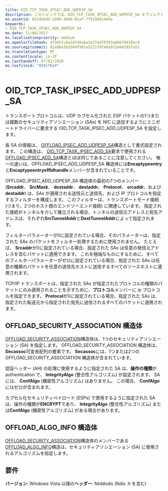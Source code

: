 ```yaml
---
title: OID_TCP_TASK_IPSEC_ADD_UDPESP_SA
description: このトピックでは、OID_TCP_TASK_IPSEC_ADD_UDPESP_SA オブジェクト識別子 (OID) について説明します。
ms.assetid: 022db6dd-1099-4069-81af-7f919d91464e
keywords:
- OID_TCP_TASK_IPSEC_ADD_UDPESP_SA
ms.date: 11/06/2017
ms.localizationpriority: medium
ms.openlocfilehash: 479d5fc6a1d748aba2e27adf0703ad6878935bc9
ms.sourcegitcommit: 82a9be3b3584f991e5121f8f46a972e04185fa52
ms.translationtype: MT
ms.contentlocale: ja-JP
ms.lasthandoff: 07/02/2020
ms.locfileid: "85917624"
---
```

# <a name="oid_tcp_task_ipsec_add_udpesp_sa"></a>OID_TCP_TASK_IPSEC_ADD_UDPESP_SA

トランスポートプロトコルは、UDP カプセル化された ESP パケットの1つまたは複数のセキュリティアソシエーション (SAs) を NIC に追加するようにミニポートドライバーに要求する OID_TCP_TASK_IPSEC_ADD_UDPESP_SA を設定します。

各 SA の情報は、 [OFFLOAD_IPSEC_ADD_UDPESP_SA](https://docs.microsoft.com/windows-hardware/drivers/ddi/ntddndis/ns-ntddndis-_offload_ipsec_add_udpesp_sa)構造として書式設定されます。 この構造は、 [OID_TCP_TASK_IPSEC_ADD_SA](oid-tcp-task-ipsec-add-sa.md)要求で使用される[OFFLOAD_IPSEC_ADD_SA](https://docs.microsoft.com/windows-hardware/drivers/ddi/ntddndis/ns-ntddndis-_offload_ipsec_add_sa)構造とほぼ同じであることに注意してください。 唯一の違いは、OFFLOAD_IPSEC_ADD_UDPESP_SA 構造体には**Encaptypeentry**と**Encaptypeentryoffldhandle**メンバーが含まれていることです。

OFFLOAD_IPSEC_ADD_UDPESP_SA 構造体の最初の7つのメンバー (**Srcaddr**、 **SrcMask**、 **destaddr**、 **destaddr**、 **Protocol**、 **srcaddr**、および**destaddr**) は、SAs が適用される送信元と送信先、および IP プロトコルを指定するフィルターを構成します。 このフィルターは、トランスポートモード接続 (つまり、2つのホスト間のエンドツーエンド接続) に関連しています。 指定された接続がトンネルを介して確立される場合、トンネルの送信元アドレスと宛先アドレスは、それぞれ**SrcTunnelAddr**と**DestTunnelAddr**によって指定されます。

フィルターパラメーターが0に設定されている場合、そのパラメーターは、指定された SAs のパケットをフィルター処理するために使用されません。 たとえば、 **Srcaddr**が0に設定されている場合、指定された SAs は任意の発信元アドレスを含むパケットに適用できます。 これを極端なものにするために、すべてのフィルターパラメーターがゼロに設定されている場合、指定された SAs は任意の種類のパケットを任意の送信先ホストに送信するすべてのソースホストに適用されます。

TCP/IP トランスポートは、指定された SAs が指定されたプロトコルの種類のパケットにのみ適用されることを示すために、**プロトコル**メンバーに ip プロトコルを指定できます。 **Protocol**が0に設定されている場合、指定された SAs は、指定された転送元から指定された宛先に送信されるすべてのパケットに適用されます。

## <a name="offload_security_association-structure"></a>OFFLOAD_SECURITY_ASSOCIATION 構造体

[OFFLOAD_SECURITY_ASSOCIATION](https://docs.microsoft.com/windows-hardware/drivers/ddi/ntddndis/ns-ntddndis-_offload_security_association)構造体は、1つのセキュリティアソシエーション (SA) を指定します。 OFFLOAD_SECURITY_ASSOCIATION 構造体は、 **Secassoc**可変長配列の要素です。 **Secassoc**には、1つまたは2つの OFFLOAD_SECURITY_ASSOCIATION 構造体が含まれています。

認証ヘッダー (AH) の処理に使用するように指定された SA は、**操作の種類**が authentication で、 **IntegrityAlgo** (整合性アルゴリズム) が設定されます。 SA には、 **ConfAlgo** (機密性アルゴリズム) はありません。 この場合、 **ConfAlgo**にはゼロが含まれます。

カプセル化セキュリティペイロード (ESPs) で使用するように指定された SA は、操作の種類が**ENCRYPT**であり、 **IntegrityAlgo** (整合性アルゴリズム) または**ConfAlgo** (機密性アルゴリズム) がある場合があります。

## <a name="offload_algo_info-structure"></a>OFFLOAD_ALGO_INFO 構造体

[OFFLOAD_SECURITY_ASSOCIATION](https://docs.microsoft.com/windows-hardware/drivers/ddi/ntddndis/ns-ntddndis-_offload_security_association)構造体のメンバーである[OFFLOAD_ALGO_INFO](https://docs.microsoft.com/windows-hardware/drivers/ddi/ntddndis/ns-ntddndis-_offload_algo_info)構造は、セキュリティアソシエーション (SA) に使用されるアルゴリズムを指定します。

## <a name="requirements"></a>要件

**バージョン**: Windows Vista 以降の**ヘッダー**: Ntddndis (Ndis .h を含む)


